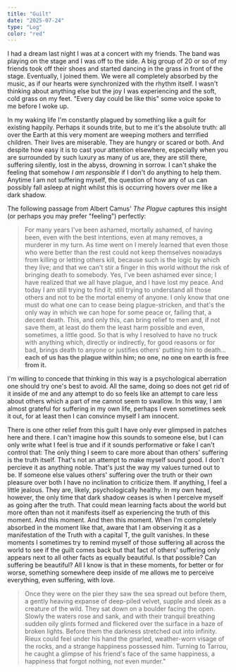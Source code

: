 ```yaml
---
title: "Guilt"
date: "2025-07-24"
type: "Log"
color: "red"
---
```


I had a dream last night I was at a concert with my friends. The band was playing on the stage and I was off to the side. A big group of 20 or so of my friends took off their shoes and started dancing in the grass in front of the stage. Eventually, I joined them. We were all completely absorbed by the music, as if our hearts were synchronized with the rhythm itself. I wasn't thinking about anything else but the joy I was experiencing and the soft, cold grass on my feet. "Every day could be like this" some voice spoke to me before I woke up.

In my waking life I'm constantly plagued by something like a guilt for existing happily. Perhaps it sounds trite, but to me it's the absolute truth: all over the Earth at this very moment are weeping mothers and terrified children. Their lives are miserable. They are hungry or scared or both. And despite how easy it is to cast your attention elsewhere, especially when you are surrounded by such luxury as many of us are, they are still there, suffering silently, lost in the abyss, drowning in sorrow. I can't shake the feeling that somehow *I am responsible* if I don't do anything to help them. Anytime I am not suffering myself, the question of how any of us can possibly fall asleep at night whilst this is occurring hovers over me like a dark shadow.

The following passage from Albert Camus' *The Plague* captures this insight (or perhaps you may prefer "feeling") perfectly:

> For many years I've been ashamed, mortally ashamed, of having been, even with the best intentions, even at many removes, a murderer in my turn. As time went on I merely learned that even those who were better than the rest could not keep themselves nowadays from killing or letting others kill, because such is the logic by which they live; and that we can't stir a finger in this world without the risk of bringing death to somebody. Yes, I've been ashamed ever since; I have realized that we all have plague, and I have lost my peace. And today I am still trying to find it; still trying to understand all those others and not to be the mortal enemy of anyone. I only know that one must do what one can to cease being plague-stricken, and that's the only way in which we can hope for some peace or, failing that, a decent death. This, and only this, can bring relief to men and, if not save them, at least do them the least harm possible and even, sometimes, a little good. So that is why I resolved to have no truck with anything which, directly or indirectly, for good reasons or for bad, brings death to anyone or justifies others' putting him to death... **each of us has the plague within him; no one, no one on earth is free from it.** 

I'm willing to concede that thinking in this way is a psychological aberration one should try one's best to avoid. All the same, doing so does not get rid of it inside of me and any attempt to do so feels like an attempt to care less about others which a part of me cannot seem to swallow. In this way, I am almost grateful for suffering in my own life, perhaps I even sometimes seek it out, for at least then I can convince myself I am innocent.

There is one other relief from this guilt I have only ever glimpsed in patches here and there. I can't imagine how this sounds to someone else, but I can only write what I feel is true and if it sounds performative or fake I can't control that: The only thing I seem to care more about than others' suffering is the truth itself. That's not an attempt to make myself sound good. I don't percieve it as anything noble. That's just the way my values turned out to be. If someone else values others' suffering over the truth or their own pleasure over both I have no inclination to criticize them. If anything, I feel a little jealous. They are, likely, psychologically healthy. In my own head, however, the only time that dark shadow ceases is when I perceive myself as going after the truth. That could mean learning facts about the world but more often than not it manifests itself as experiencing the truth of this moment. And this moment. And then this moment. When I'm completely absorbed in the moment like that, aware that I am observing it as a manifestation of the Truth with a capital T, the guilt vanishes. In these moments I sometimes try to remind myself of those suffering all across the world to see if the guilt comes back but that fact of others' suffering only appears next to all other facts as equally beautiful. Is that possible? Can suffering be beautiful? All I know is that in these moments, for better or for worse, something somewhere deep inside of me allows me to perceive everything, even suffering, with love.

> Once they were on the pier they saw the sea spread out before them, a gently heaving expanse of deep-piled velvet, supple and sleek as a creature of the wild. They sat down on a boulder facing the open. Slowly the waters rose and sank, and with their tranquil breathing sudden oily glints formed and flickered over the surface in a haze of broken lights. Before them the darkness stretched out into infinity. Rieux could feel under his hand the gnarled, weather-worn visage of the rocks, and a strange happiness possessed him. Turning to Tarrou, he caught a glimpse of his friend's face of the same happiness, a happiness that forgot nothing, not even murder."